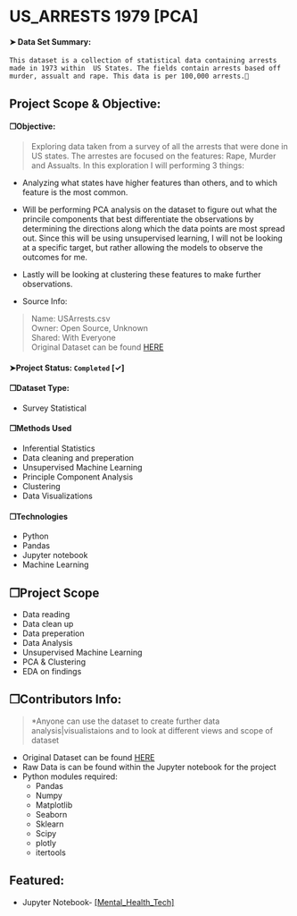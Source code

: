 # US_ARRESTS 1979 [PCA]
#### &#10148; Data Set Summary:
`This dataset is a collection of statistical data containing arrests made in 1973 within  US States. The fields contain arrests based off murder, assualt and rape. This data is per 100,000 arrests.🌿`  

## Project Scope & Objective:
#### &#10064;Objective: 
> Exploring data taken from a survey of all the arrests that were done in US states. The arrestes are focused on the features: Rape, Murder and Assualts. In this exploration I will performing 3 things:  
- Analyzing what states have higher features than others, and to which feature is the most common.  

- Will be performing PCA analysis on the dataset to figure out what the princile components that best differentiate the observations by determining the directions along which the data points are most spread out. Since this will be using unsupervised learning, I will not be looking at a specific target, but rather allowing the models to observe the outcomes for me.  

- Lastly will be looking at clustering these features to make further observations.

<div class="alert alert-warning" markdown="1">

* Source Info:

> Name:  USArrests.csv  
Owner: Open Source, Unknown  
Shared: With Everyone  
Original Dataset can be found <a href="https://www.kaggle.com/code/kerneler/starter-usarrets-73d905cc-b">HERE</a> 

#### &#10148;Project Status: `Completed` [&#10003;]



#### &#10064;Dataset Type:
* Survey Statistical

#### &#10064;Methods Used
* Inferential Statistics
* Data cleaning and preperation
* Unsupervised Machine Learning
* Principle Component Analysis
* Clustering
* Data Visualizations

#### &#10064;Technologies
* Python
* Pandas 
* Jupyter notebook
* Machine Learning


## &#10064;Project Scope

- Data reading
- Data clean up
- Data preperation
- Data Analysis
- Unsupervised Machine Learning
- PCA & Clustering
- EDA on findings

## &#10064;Contributors Info:
> *Anyone can use the dataset to create further data analysis|visualistaions and to look at different views and scope of dataset

- Original Dataset can be found <a href="https://data.world/quanticdata/mental-health-in-tech-survey/workspace/file?filename=survey.csv">HERE</a> 
- Raw Data is can be found within the Jupyter notebook for the project
- Python modules required:
  * Pandas
  * Numpy
  * Matplotlib
  * Seaborn
  * Sklearn
  * Scipy
  * plotly
  * itertools



## Featured:
* Jupyter Notebook- <a href="https://github.com/warsab/EDA-Mental_Health_Survey_2014/blob/main/Mental_Health_Tech.ipynb">[Mental_Health_Tech]</a> 


